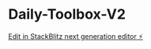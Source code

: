 # Daily-Toolbox-V2

[Edit in StackBlitz next generation editor ⚡️](https://stackblitz.com/~/github.com/CleanExpo/Daily-Toolbox-V2)